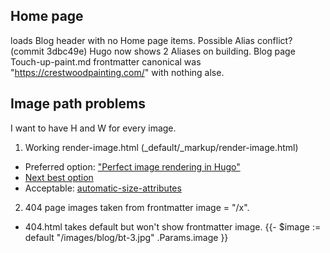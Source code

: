 ## Home page 

loads Blog header with no Home page items. Possible Alias conflict? (commit 3dbc49e) Hugo now shows 2 Aliases on building. Blog page Touch-up-paint.md frontmatter canonical was "https://crestwoodpainting.com/" with nothing alse.

## Image path problems

I want to have H and W for every image.
1. Working render-image.html (_default/_markup/render-image.html)
  - Preferred option: ["Perfect image rendering in Hugo"](https://ryanfleck.ca/2023/perfected-image-rendering-in-hugo/)
  - [Next best option](https://christianoliff.com/blog/markdown-render-hooks-in-hugo/)
  - Acceptable: [automatic-size-attributes](https://werat.dev/blog/automatic-image-size-attributes-in-hugo/)
2. 404 page images taken from frontmatter image = "/x". 
 - 404.html takes default but won't show frontmatter image. {{- $image := default "/images/blog/bt-3.jpg" .Params.image }}

